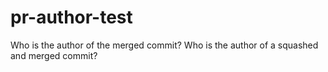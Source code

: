 # pr-author-test
Who is the author of the merged commit?
Who is the author of a squashed and merged commit?
